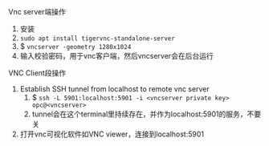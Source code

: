 Vnc server端操作
1. 安装 
  1. `sudo apt install tigervnc-standalone-server`
  1. $ `vncserver -geometry 1280x1024` 
  1. 输入校验密码，用于vnc客户端，然后vncserver会在后台运行

VNC Client段操作
1. Establish SSH tunnel from localhost to remote vnc server
   1. $ `ssh -L 5901:localhost:5901 -i <vncserver private key> opc@<vncserver>`
   1. tunnel会在这个terminal里持续存在，并作为localhost:5901的服务，不要关
2. 打开vnc可视化软件如VNC viewer，连接到localhost:5901






